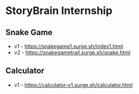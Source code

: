 # StoryBrain Internship

## Snake Game
* v1 - https://snakegame1.surge.sh/index1.html
* v2 - https://snakegametrail.surge.sh/snake.html
      
## Calculator

* v1 - https://calculator-v1.surge.sh/calculator.html
